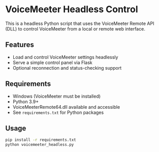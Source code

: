 # VoiceMeeter Headless Control

This is a headless Python script that uses the VoiceMeeter Remote API (DLL) to control VoiceMeeter from a local or remote web interface.

## Features

- Load and control VoiceMeeter settings headlessly
- Serve a simple control panel via Flask
- Optional reconnection and status-checking support

## Requirements

- Windows (VoiceMeeter must be installed)
- Python 3.9+
- VoiceMeeterRemote64.dll available and accessible
- See `requirements.txt` for Python packages

## Usage

```bash
pip install -r requirements.txt
python voicemeeter_headless.py
